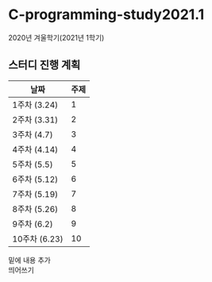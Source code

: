 # C-programming-study2021.1

2020년 겨울학기(2021년 1학기)

## 스터디 진행 계획
| 날짜 | 주제 |
|------|------|
| 1주차 (3.24) | 1 |
| 2주차 (3.31) | 2 |
| 3주차 (4.7) | 3 |
| 4주차 (4.14) | 4 |
| 5주차 (5.5) | 5 |
| 6주차 (5.12) | 6 |
| 7주차 (5.19) | 7 |
| 8주차 (5.26) | 8 |
| 9주차 (6.2) | 9 |
| 10주차 (6.23) | 10 |

밑에 내용 추가 <br> 띄어쓰기
